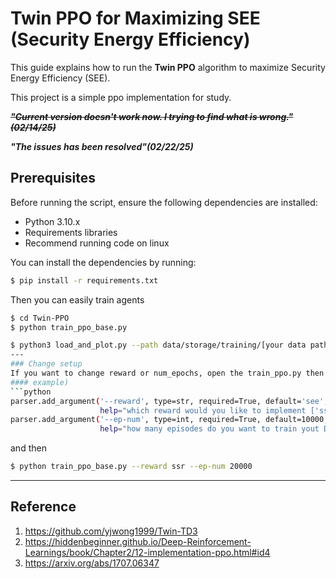 # Twin PPO for Maximizing SEE (Security Energy Efficiency)

This guide explains how to run the **Twin PPO** algorithm to maximize Security Energy Efficiency (SEE).

This project is a simple ppo implementation for study.

~~***"Current version doesn't work now. I trying to find what is wrong."(02/14/25)***~~

***"The issues has been resolved"(02/22/25)***

## Prerequisites
Before running the script, ensure the following dependencies are installed:
- Python 3.10.x
- Requirements libraries
- Recommend running code on linux

You can install the dependencies by running:

```bash
$ pip install -r requirements.txt
```
Then you can easily train agents
```bash
$ cd Twin-PPO
$ python train_ppo_base.py
```
```bash
$ python3 load_and_plot.py --path data/storage/training/[your data path] --ep-num [your episode]
---
### Change setup
If you want to change reward or num_epochs, open the train_ppo.py then modify parser to make required=True
#### example)
```python
parser.add_argument('--reward', type=str, required=True, default='see',
                    help="which reward would you like to implement ['ssr', 'see']")
parser.add_argument('--ep-num', type=int, required=True, default=10000,
                    help="how many episodes do you want to train yout DRL")
```
and then 
```bash
$ python train_ppo_base.py --reward ssr --ep-num 20000
```
---
## Reference
1. https://github.com/yjwong1999/Twin-TD3
2. https://hiddenbeginner.github.io/Deep-Reinforcement-Learnings/book/Chapter2/12-implementation-ppo.html#id4
3. https://arxiv.org/abs/1707.06347

